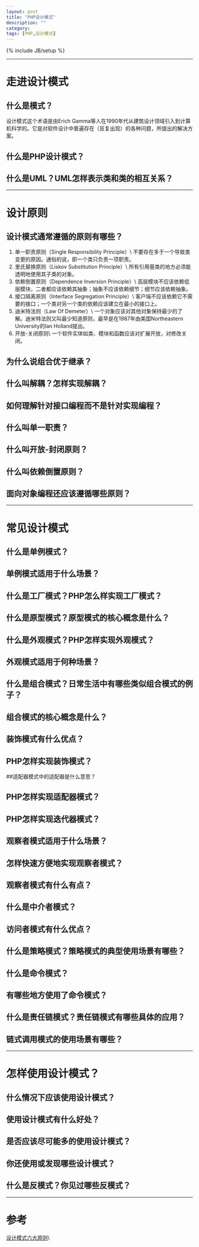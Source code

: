 ```yaml
---
layout: post
title: "PHP设计模式"
description: ""
category: 
tags: [PHP,设计模式]
---
```

{% include JB/setup %}

---

# 走进设计模式

## 什么是模式？

设计模式这个术语是由Erich Gamma等人在1990年代从建筑设计领域引入到计算机科学的。它是对软件设计中普遍存在（反复出现）的各种问题，所提出的解决方案。

## 什么是PHP设计模式？

## 什么是UML？UML怎样表示类和类的相互关系？

---

# 设计原则

## 设计模式通常遵循的原则有哪些？

1.  单一职责原则（Single Responsibility Principle）\\
不要存在多于一个导致类变更的原因。通俗的说，即一个类只负责一项职责。
2.  里氏替换原则（Liskov Substitution Principle）\\
所有引用基类的地方必须能透明地使用其子类的对象。
3.  依赖倒置原则（Dependence Inversion Principle）\\
高层模块不应该依赖低层模块，二者都应该依赖其抽象；抽象不应该依赖细节；细节应该依赖抽象。
4.  接口隔离原则（Interface Segregation Principle）\\
客户端不应该依赖它不需要的接口；一个类对另一个类的依赖应该建立在最小的接口上。 
5.  迪米特法则（Law Of Demeter）\\
一个对象应该对其他对象保持最少的了解。迪米特法则又叫最少知道原则，最早是在1987年由美国Northeastern University的Ian Holland提出。
6. 开放-关闭原则\\
一个软件实体如类、模块和函数应该对扩展开放，对修改关闭。

## 为什么说组合优于继承？

## 什么叫解耦？怎样实现解耦？

## 如何理解针对接口编程而不是针对实现编程？

## 什么叫单一职责？

## 什么叫开放-封闭原则？

## 什么叫依赖倒置原则？

## 面向对象编程还应该遵循哪些原则？

---

# 常见设计模式

## 什么是单例模式？

## 单例模式适用于什么场景？

## 什么是工厂模式？PHP怎么样实现工厂模式？

## 什么是原型模式？原型模式的核心概念是什么？

## 什么是外观模式？PHP怎样实现外观模式？

## 外观模式适用于何种场景？

## 什么是组合模式？日常生活中有哪些类似组合模式的例子？

## 组合模式的核心概念是什么？

## 装饰模式有什么优点？

## PHP怎样实现装饰模式？

##适配器模式中的适配器是什么意思？

## PHP怎样实现适配器模式？

## PHP怎样实现迭代器模式？

## 观察者模式适用于什么场景？

## 怎样快速方便地实现观察者模式？

## 观察者模式有什么有点？

## 什么是中介者模式？

## 访问者模式有什么优点？

## 什么是策略模式？策略模式的典型使用场景有哪些？

## 什么是命令模式？

## 有哪些地方使用了命令模式？

## 什么是责任链模式？责任链模式有哪些具体的应用？

## 链式调用模式的使用场景有哪些？

---

# 怎样使用设计模式？

## 什么情况下应该使用设计模式？

## 使用设计模式有什么好处？

## 是否应该尽可能多的使用设计模式？

## 你还使用或发现哪些设计模式？

## 什么是反模式？你见过哪些反模式？

---

# 参考

[设计模式六大原则](http://www.uml.org.cn/sjms/201211023.asp)\\
